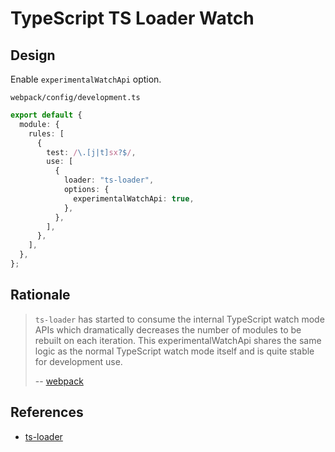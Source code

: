 # TypeScript TS Loader Watch

## Design

Enable `experimentalWatchApi` option.

`webpack/config/development.ts`

```typescript
export default {
  module: {
    rules: [
      {
        test: /\.[j|t]sx?$/,
        use: [
          {
            loader: "ts-loader",
            options: {
              experimentalWatchApi: true,
            },
          },
        ],
      },
    ],
  },
};
```

## Rationale

> `ts-loader` has started to consume the internal TypeScript watch mode APIs which dramatically decreases the number of modules to be rebuilt on each iteration.
> This experimentalWatchApi shares the same logic as the normal TypeScript watch mode itself and is quite stable for development use.
>
> -- [webpack](https://webpack.js.org/guides/build-performance/#typescript-loader)

## References

- [ts-loader](https://github.com/TypeStrong/ts-loader)
